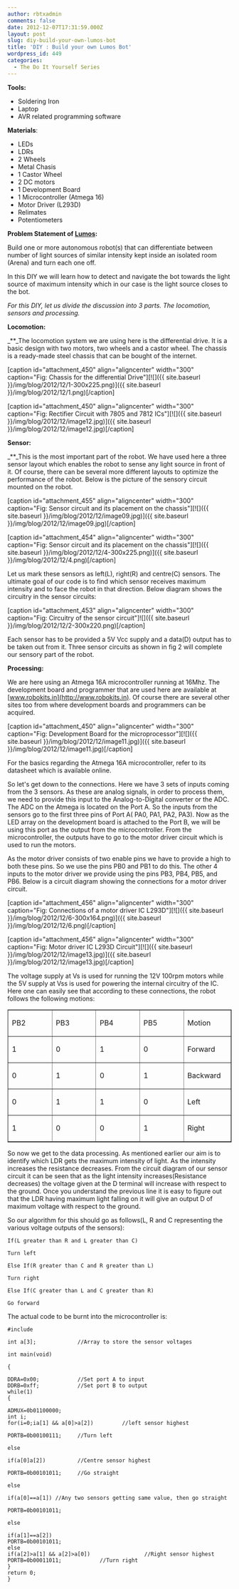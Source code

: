```yaml
---
author: rbtxadmin
comments: false
date: 2012-12-07T17:31:59.000Z
layout: post
slug: diy-build-your-own-lumos-bot
title: 'DIY : Build your own Lumos Bot'
wordpress_id: 449
categories:
  - The Do It Yourself Series
---
```


**Tools:**
- Soldering Iron
- Laptop
- AVR related programming software

**Materials**:
- LEDs
- LDRs
- 2 Wheels
- Metal Chasis
- 1 Castor Wheel
- 2 DC motors
- 1 Development Board
- 1 Microcontroller (Atmega 16)
- Motor Driver (L293D)
- Relimates
- Potentiometers

**Problem Statement of [Lumos](http://robotix.in/events/event/lumos):**

Build one or more autonomous robot(s) that can differentiate between number of light sources of similar intensity kept inside an isolated room (Arena) and turn each one off.

In this DIY we will learn how to detect and navigate the bot towards the light source of maximum intensity which in our case is the light source closes to the bot.

_For this DIY, let us divide the discussion into 3 parts. The locomotion, sensors and processing._

**Locomotion:**

_**_The locomotion system we are using here is the differential drive. It is a basic design with two motors, two wheels and a castor wheel. The chassis is a ready-made steel chassis that can be bought of the internet.

[caption id="attachment_450" align="aligncenter" width="300" caption="Fig: Chassis for the differential Drive"][![]({{ site.baseurl }}/img/blog/2012/12/1-300x225.png)]({{ site.baseurl }}/img/blog/2012/12/1.png)[/caption]

[caption id="attachment_450" align="aligncenter" width="300" caption="Fig: Rectifier Circuit with 7805 and 7812 ICs"][![]({{ site.baseurl }}/img/blog/2012/12/image12.jpg)]({{ site.baseurl }}/img/blog/2012/12/image12.jpg)[/caption]

**Sensor:**

_**_This is the most important part of the robot. We have used here a three sensor layout which enables the robot to sense any light source in front of it. Of course, there can be several more different layouts to optimize the performance of the robot. Below is the picture of the sensory circuit mounted on the robot.

[caption id="attachment_455" align="aligncenter" width="300" caption="Fig: Sensor circuit and its placement on the chassis"][![]({{ site.baseurl }}/img/blog/2012/12/image09.jpg)]({{ site.baseurl }}/img/blog/2012/12/image09.jpg)[/caption]

[caption id="attachment_454" align="aligncenter" width="300" caption="Fig: Sensor circuit and its placement on the chassis"][![]({{ site.baseurl }}/img/blog/2012/12/4-300x225.png)]({{ site.baseurl }}/img/blog/2012/12/4.png)[/caption]

Let us mark these sensors as left(L), right(R) and centre(C) sensors. The ultimate goal of our code is to find which sensor receives maximum intensity and to face the robot in that direction. Below diagram shows the circuitry in the sensor circuits:

[caption id="attachment_453" align="aligncenter" width="300" caption="Fig: Circuitry of the sensor circuit"]![]({{ site.baseurl }}/img/blog/2012/12/2-300x220.png)[/caption]

Each sensor has to be provided a 5V Vcc supply and a data(D) output has to be taken out from it.  Three sensor circuits as shown in fig 2 will complete our sensory part of the robot.

**Processing:**

We are here using an Atmega 16A microcontroller running at 16Mhz. The development board and programmer that are used here are available at [www.robokits.in](http://www.robokits.in). Of course there are several other sites too from where development boards and programmers can be acquired.

[caption id="attachment_450" align="aligncenter" width="300" caption="Fig: Development Board for the microprocessor"][![]({{ site.baseurl }}/img/blog/2012/12/image11.jpg)]({{ site.baseurl }}/img/blog/2012/12/image11.jpg)[/caption]

For the basics regarding the Atmega 16A microcontroller, refer to its datasheet which is available online.

So let's get down to the connections. Here we have 3 sets of inputs coming from the 3 sensors. As these are analog signals, in order to process them, we need to provide this input to the Analog-to-Digital converter or the ADC. The ADC on the Atmega is located on the Port A. So the inputs from the sensors go to the first three pins of Port A( PA0, PA1, PA2, PA3). Now as the LED array on the development board is attached to the Port B, we will be using this port as the output from the microcontroller. From the microcontroller, the outputs have to go to the motor driver circuit which is used to run the motors.

As the motor driver consists of two enable pins we have to provide a high to both these pins. So we use the pins PB0 and PB1 to do this. The other 4 inputs to the motor driver we provide using the pins PB3, PB4, PB5, and PB6. Below is a circuit diagram showing the connections for a motor driver circuit.

[caption id="attachment_456" align="aligncenter" width="300" caption="Fig: Connections of a motor driver IC L293D"][![]({{ site.baseurl }}/img/blog/2012/12/6-300x164.png)]({{ site.baseurl }}/img/blog/2012/12/6.png)[/caption]

[caption id="attachment_456" align="aligncenter" width="300" caption="Fig: Motor driver IC L293D Circuit"][![]({{ site.baseurl }}/img/blog/2012/12/image13.jpg)]({{ site.baseurl }}/img/blog/2012/12/image13.jpg)[/caption]

The voltage supply at Vs is used for running the 12V 100rpm motors while the 5V supply at Vss is used for powering the internal circuitry of the IC. Here one can easily see that according to these connections, the robot follows the following motions:
<table cellpadding="0" cellspacing="0" border="1" >
<tbody >
<tr >

<td width="92" >

PB2

</td>

<td width="92" >

PB3

</td>

<td width="92" >

PB4

</td>

<td width="92" >

PB5

</td>

<td width="92" >

Motion

</td>
</tr>
<tr >

<td width="92" >

1

</td>

<td width="92" >

0

</td>

<td width="92" >

1

</td>

<td width="92" >

0

</td>

<td width="92" >

Forward

</td>
</tr>
<tr >

<td width="92" >

0

</td>

<td width="92" >

1

</td>

<td width="92" >

0

</td>

<td width="92" >

1

</td>

<td width="92" >

Backward

</td>
</tr>
<tr >

<td width="92" >

0

</td>

<td width="92" >

1

</td>

<td width="92" >

1

</td>

<td width="92" >

0

</td>

<td width="92" >

Left

</td>
</tr>
<tr >

<td width="92" >

1

</td>

<td width="92" >

0

</td>

<td width="92" >

0

</td>

<td width="92" >

1

</td>

<td width="92" >

Right

</td>
</tr>
</tbody>
</table>

So now we get to the data processing. As mentioned earlier our aim is to identify which LDR gets the maximum intensity of light. As the intensity increases the resistance decreases. From the circuit diagram of our sensor circuit it can be seen that as the light intensity increases(Resistance decreases) the voltage given at the D terminal will increase with respect to the ground. Once you understand the previous line it is easy to figure out that the LDR having maximum light falling on it will give an output D of maximum voltage with respect to the ground.

So our algorithm for this should go as follows(L, R and C representing the various voltage outputs of the sensors):

```
If(L greater than R and L greater than C)

Turn left

Else If(R greater than C and R greater than L)

Turn right

Else If(C greater than L and C greater than R)

Go forward
```

The actual code to be burnt into the microcontroller is:

```
#include 

int a[3];             //Array to store the sensor voltages

int main(void)

{

DDRA=0x00;            //Set port A to input
DDRB=0xff;            //Set port B to output
while(1)
{

ADMUX=0b01100000;
int i;
for(i=0;ia[1] && a[0]>a[2])         //left sensor highest

PORTB=0b00100111;     //Turn left

else

if(a[0]a[2])          //Centre sensor highest

PORTB=0b00101011;     //Go straight

else

if(a[0]==a[1]) //Any two sensors getting same value, then go straight

PORTB=0b00101011;

else

if(a[1]==a[2])
PORTB=0b00101011;
else
if(a[2]>a[1] && a[2]>a[0])                 //Right sensor highest
PORTB=0b00011011;            //Turn right
}
return 0;
}
```
